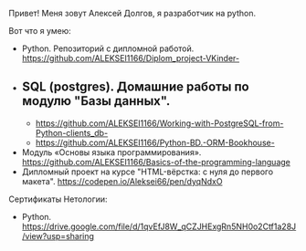 Привет!
Меня зовут Алексей Долгов, я разработчик на python.

Вот что я умею:
 - Python. Репозиторий с дипломной работой. https://github.com/ALEKSEI1166/Diplom_project-VKinder-
 - SQL (postgres). Домашние работы по модулю "Базы данных".                                        
   - 
   - https://github.com/ALEKSEI1166/Working-with-PostgreSQL-from-Python-clients_db-
   - https://github.com/ALEKSEI1166/Python-BD.-ORM-Bookhouse-
 - Модуль «Основы языка программирования».  https://github.com/ALEKSEI1166/Basics-of-the-programming-language   
 - Дипломный проект на курсе "HTML-вёрстка: с нуля до первого макета". https://codepen.io/Aleksei66/pen/dyqNdxO


   
Сертификаты Нетологии:
 - Python. https://drive.google.com/file/d/1qvEfJ8W_qCZJHExgRn5NH0o2Ctf1a28J/view?usp=sharing



